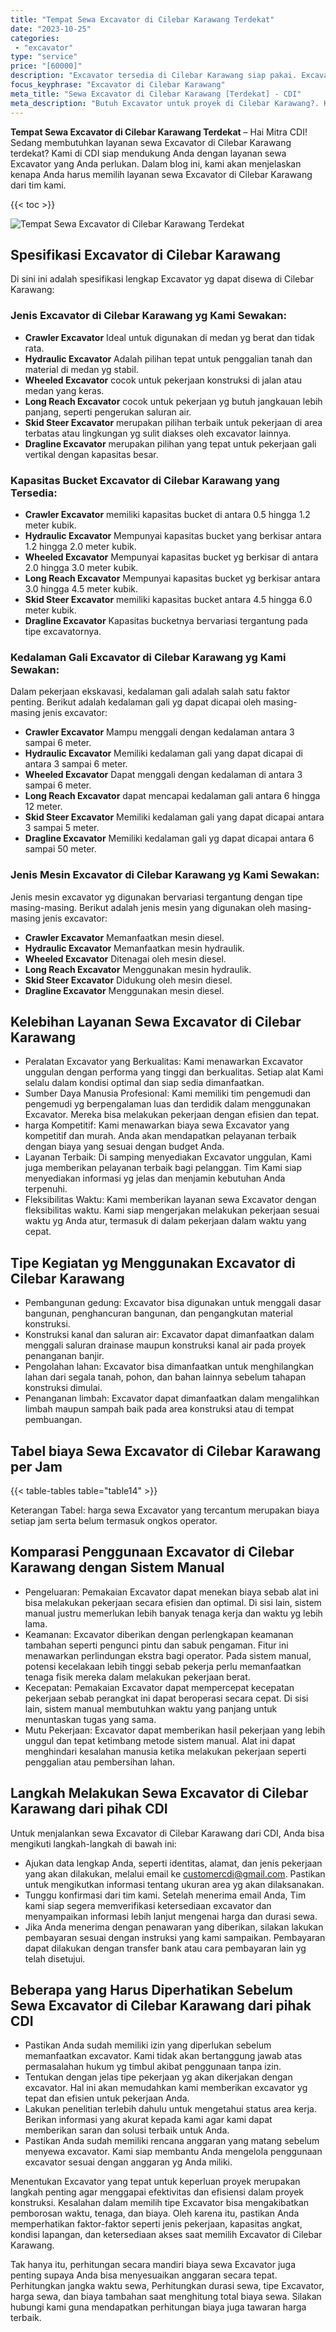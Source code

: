 ```yaml
---
title: "Tempat Sewa Excavator di Cilebar Karawang Terdekat"
date: "2023-10-25"
categories:
 - "excavator"
type: "service"
price: "[60000]"
description: "Excavator tersedia di Cilebar Karawang siap pakai. Excavator unggulan untuk proyek konstruksi yang membutuhkan solusi tepat guna dengan performa optimal. Hubungi kami segera."
focus_keyphrase: "Excavator di Cilebar Karawang"
meta_title: "Sewa Excavator di Cilebar Karawang [Terdekat] - CDI"
meta_description: "Butuh Excavator untuk proyek di Cilebar Karawang?. Kami hadirkan Excavator berkualitas untuk mendukung produktivitas. Promo menarik tersedia."
---
```


**Tempat Sewa Excavator di Cilebar Karawang Terdekat** – Hai Mitra CDI! Sedang membutuhkan layanan sewa Excavator di Cilebar Karawang terdekat? Kami di CDI siap mendukung Anda dengan layanan sewa Excavator yang Anda perlukan. Dalam blog ini, kami akan menjelaskan kenapa Anda harus memilih layanan sewa Excavator di Cilebar Karawang dari tim kami.

{{< toc >}}

![Tempat Sewa Excavator di Cilebar Karawang Terdekat](/images/excavator/excavator-09.jpg)

## Spesifikasi Excavator di Cilebar Karawang

Di sini ini adalah spesifikasi lengkap Excavator yg dapat disewa di Cilebar Karawang:

### Jenis Excavator di Cilebar Karawang yg Kami Sewakan:

*   **Crawler Excavator** Ideal untuk digunakan di medan yg berat dan tidak rata.
*   **Hydraulic Excavator** Adalah pilihan tepat untuk penggalian tanah dan material di medan yg stabil.
*   **Wheeled Excavator** cocok untuk pekerjaan konstruksi di jalan atau medan yang keras.
*   **Long Reach Excavator** cocok untuk pekerjaan yg butuh jangkauan lebih panjang, seperti pengerukan saluran air.
*   **Skid Steer Excavator** merupakan pilihan terbaik untuk pekerjaan di area terbatas atau lingkungan yg sulit diakses oleh excavator lainnya.
*   **Dragline Excavator** merupakan pilihan yang tepat untuk pekerjaan gali vertikal dengan kapasitas besar.

### Kapasitas Bucket Excavator di Cilebar Karawang yang Tersedia:

*   **Crawler Excavator** memiliki kapasitas bucket di antara 0.5 hingga 1.2 meter kubik.
*   **Hydraulic Excavator** Mempunyai kapasitas bucket yang berkisar antara 1.2 hingga 2.0 meter kubik.
*   **Wheeled Excavator** Mempunyai kapasitas bucket yg berkisar di antara 2.0 hingga 3.0 meter kubik.
*   **Long Reach Excavator** Mempunyai kapasitas bucket yg berkisar antara 3.0 hingga 4.5 meter kubik.
*   **Skid Steer Excavator** memiliki kapasitas bucket antara 4.5 hingga 6.0 meter kubik.
*   **Dragline Excavator** Kapasitas bucketnya bervariasi tergantung pada tipe excavatornya.

### Kedalaman Gali Excavator di Cilebar Karawang yg Kami Sewakan:

Dalam pekerjaan ekskavasi, kedalaman gali adalah salah satu faktor penting. Berikut adalah kedalaman gali yg dapat dicapai oleh masing-masing jenis excavator:

*   **Crawler Excavator** Mampu menggali dengan kedalaman antara 3 sampai 6 meter.
*   **Hydraulic Excavator** Memiliki kedalaman gali yang dapat dicapai di antara 3 sampai 6 meter.
*   **Wheeled Excavator** Dapat menggali dengan kedalaman di antara 3 sampai 6 meter.
*   **Long Reach Excavator** dapat mencapai kedalaman gali antara 6 hingga 12 meter.
*   **Skid Steer Excavator** Memiliki kedalaman gali yang dapat dicapai antara 3 sampai 5 meter.
*   **Dragline Excavator** Memiliki kedalaman gali yg dapat dicapai antara 6 sampai 50 meter.

### Jenis Mesin Excavator di Cilebar Karawang yg Kami Sewakan:

Jenis mesin excavator yg digunakan bervariasi tergantung dengan tipe masing-masing. Berikut adalah jenis mesin yang digunakan oleh masing-masing jenis excavator:

*   **Crawler Excavator** Memanfaatkan mesin diesel.
*   **Hydraulic Excavator** Memanfaatkan mesin hydraulik.
*   **Wheeled Excavator** Ditenagai oleh mesin diesel.
*   **Long Reach Excavator** Menggunakan mesin hydraulik.
*   **Skid Steer Excavator** Didukung oleh mesin diesel.
*   **Dragline Excavator** Menggunakan mesin diesel.

## Kelebihan Layanan Sewa Excavator di Cilebar Karawang

*   Peralatan Excavator yang Berkualitas: Kami menawarkan Excavator unggulan dengan performa yang tinggi dan berkualitas. Setiap alat Kami selalu dalam kondisi optimal dan siap sedia dimanfaatkan.
*   Sumber Daya Manusia Profesional: Kami memiliki tim pengemudi dan pengemudi yg berpengalaman luas dan terdidik dalam menggunakan Excavator. Mereka bisa melakukan pekerjaan dengan efisien dan tepat.
*   harga Kompetitif: Kami menawarkan biaya sewa Excavator yang kompetitif dan murah. Anda akan mendapatkan pelayanan terbaik dengan biaya yang sesuai dengan budget Anda.
*   Layanan Terbaik: Di samping menyediakan Excavator unggulan, Kami juga memberikan pelayanan terbaik bagi pelanggan. Tim Kami siap menyediakan informasi yg jelas dan menjamin kebutuhan Anda terpenuhi.
*   Fleksibilitas Waktu: Kami memberikan layanan sewa Excavator dengan fleksibilitas waktu. Kami siap mengerjakan melakukan pekerjaan sesuai waktu yg Anda atur, termasuk di dalam pekerjaan dalam waktu yang cepat.

## Tipe Kegiatan yg Menggunakan Excavator di Cilebar Karawang

*   Pembangunan gedung: Excavator bisa digunakan untuk menggali dasar bangunan, penghancuran bangunan, dan pengangkutan material konstruksi.
*   Konstruksi kanal dan saluran air: Excavator dapat dimanfaatkan dalam menggali saluran drainase maupun konstruksi kanal air pada proyek penanganan banjir.
*   Pengolahan lahan: Excavator bisa dimanfaatkan untuk menghilangkan lahan dari segala tanah, pohon, dan bahan lainnya sebelum tahapan konstruksi dimulai.
*   Penanganan limbah: Excavator dapat dimanfaatkan dalam mengalihkan limbah maupun sampah baik pada area konstruksi atau di tempat pembuangan.

## Tabel biaya Sewa Excavator di Cilebar Karawang per Jam

{{< table-tables table="table14" >}}

Keterangan Tabel: harga sewa Excavator yang tercantum merupakan biaya setiap jam serta belum termasuk ongkos operator.

## Komparasi Penggunaan Excavator di Cilebar Karawang dengan Sistem Manual

*   Pengeluaran: Pemakaian Excavator dapat menekan biaya sebab alat ini bisa melakukan pekerjaan secara efisien dan optimal. Di sisi lain, sistem manual justru memerlukan lebih banyak tenaga kerja dan waktu yg lebih lama.
*   Keamanan: Excavator diberikan dengan perlengkapan keamanan tambahan seperti pengunci pintu dan sabuk pengaman. Fitur ini menawarkan perlindungan ekstra bagi operator. Pada sistem manual, potensi kecelakaan lebih tinggi sebab pekerja perlu memanfaatkan tenaga fisik mereka dalam melakukan pekerjaan berat.
*   Kecepatan: Pemakaian Excavator dapat mempercepat kecepatan pekerjaan sebab perangkat ini dapat beroperasi secara cepat. Di sisi lain, sistem manual membutuhkan waktu yang panjang untuk menuntaskan tugas yang sama.
*   Mutu Pekerjaan: Excavator dapat memberikan hasil pekerjaan yang lebih unggul dan tepat ketimbang metode sistem manual. Alat ini dapat menghindari kesalahan manusia ketika melakukan pekerjaan seperti penggalian atau pembersihan lahan.

## Langkah Melakukan Sewa Excavator di Cilebar Karawang dari pihak CDI

Untuk menjalankan sewa Excavator di Cilebar Karawang dari CDI, Anda bisa mengikuti langkah-langkah di bawah ini:

*   Ajukan data lengkap Anda, seperti identitas, alamat, dan jenis pekerjaan yang akan dilakukan, melalui email ke customercdi@gmail.com. Pastikan untuk mengikutkan informasi tentang ukuran area yg akan dilaksanakan.
*   Tunggu konfirmasi dari tim kami. Setelah menerima email Anda, Tim kami siap segera memverifikasi ketersediaan excavator dan menyampaikan informasi lebih lanjut mengenai harga dan durasi sewa.
*   Jika Anda menerima dengan penawaran yang diberikan, silakan lakukan pembayaran sesuai dengan instruksi yang kami sampaikan. Pembayaran dapat dilakukan dengan transfer bank atau cara pembayaran lain yg telah disetujui.

## Beberapa yang Harus Diperhatikan Sebelum Sewa Excavator di Cilebar Karawang dari pihak CDI

*   Pastikan Anda sudah memiliki izin yang diperlukan sebelum memanfaatkan excavator. Kami tidak akan bertanggung jawab atas permasalahan hukum yg timbul akibat penggunaan tanpa izin.
*   Tentukan dengan jelas tipe pekerjaan yg akan dikerjakan dengan excavator. Hal ini akan memudahkan kami memberikan excavator yg tepat dan efisien untuk pekerjaan Anda.
*   Lakukan penelitian terlebih dahulu untuk mengetahui status area kerja. Berikan informasi yang akurat kepada kami agar kami dapat memberikan saran dan solusi terbaik untuk Anda.
*   Pastikan Anda sudah memiliki rencana anggaran yang matang sebelum menyewa excavator. Kami siap membantu Anda mengelola penggunaan excavator sesuai dengan anggaran yg Anda miliki.

Menentukan Excavator yang tepat untuk keperluan proyek merupakan langkah penting agar menggapai efektivitas dan efisiensi dalam proyek konstruksi. Kesalahan dalam memilih tipe Excavator bisa mengakibatkan pemborosan waktu, tenaga, dan biaya. Oleh karena itu, pastikan Anda memperhatikan faktor-faktor seperti jenis pekerjaan, kapasitas angkat, kondisi lapangan, dan ketersediaan akses saat memilih Excavator di Cilebar Karawang.

Tak hanya itu, perhitungan secara mandiri biaya sewa Excavator juga penting supaya Anda bisa menyesuaikan anggaran secara tepat. Perhitungkan jangka waktu sewa, Perhitungkan durasi sewa, tipe Excavator, harga sewa, dan biaya tambahan saat menghitung total biaya sewa. Silakan hubungi kami guna mendapatkan perhitungan biaya juga tawaran harga terbaik.